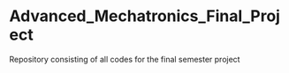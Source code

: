 # Advanced_Mechatronics_Final_Project
Repository consisting of all codes for the final semester project
